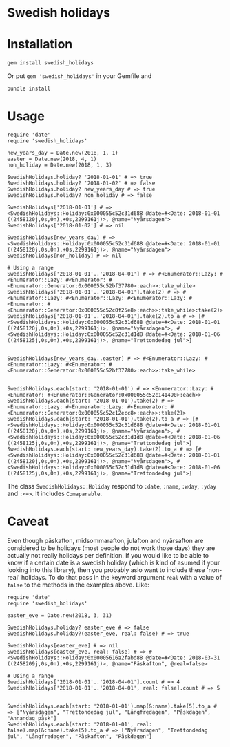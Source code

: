 # Swedish holidays

# Installation
```sh
gem install swedish_holidays
```
Or put `gem 'swedish_holidays'` in your Gemfile and
```sh
bundle install
```

# Usage
```
require 'date'
require 'swedish_holidays'

new_years_day = Date.new(2018, 1, 1)
easter = Date.new(2018, 4, 1)
non_holiday = Date.new(2018, 1, 3)

SwedishHolidays.holiday? '2018-01-01' # => true
SwedishHolidays.holiday? '2018-01-02' # => false
SwedishHolidays.holiday? new_years_day # => true
SwedishHolidays.holiday? non_holiday # => false

SwedishHolidays['2018-01-01'] # => <SwedishHolidays::Holiday:0x000055c52c31d688 @date=#<Date: 2018-01-01 ((2458120j,0s,0n),+0s,2299161j)>, @name="Nyårsdagen">
SwedishHolidays['2018-01-02'] # => nil

SwedishHolidays[new_years_day] # => <SwedishHolidays::Holiday:0x000055c52c31d688 @date=#<Date: 2018-01-01 ((2458120j,0s,0n),+0s,2299161j)>, @name="Nyårsdagen">
SwedishHolidays[non_holiday] # => nil

# Using a range
SwedishHolidays['2018-01-01'..'2018-04-01'] # => #<Enumerator::Lazy: #<Enumerator::Lazy: #<Enumerator: #<Enumerator::Generator:0x000055c52bf37780>:each>>:take_while>
SwedishHolidays['2018-01-01'..'2018-04-01'].take(2) # => #<Enumerator::Lazy: #<Enumerator::Lazy: #<Enumerator::Lazy: #<Enumerator: #<Enumerator::Generator:0x000055c52c0f25e8>:each>>:take_while>:take(2)>
SwedishHolidays['2018-01-01'..'2018-04-01'].take(2).to_a # => [#<SwedishHolidays::Holiday:0x000055c52c31d688 @date=#<Date: 2018-01-01 ((2458120j,0s,0n),+0s,2299161j)>, @name="Nyårsdagen">, #<SwedishHolidays::Holiday:0x000055c52c31d1d8 @date=#<Date: 2018-01-06 ((2458125j,0s,0n),+0s,2299161j)>, @name="Trettondedag jul">]


SwedishHolidays[new_years_day..easter] # => #<Enumerator::Lazy: #<Enumerator::Lazy: #<Enumerator: #<Enumerator::Generator:0x000055c52bf37780>:each>>:take_while>


SwedishHolidays.each(start: '2018-01-01') # => <Enumerator::Lazy: #<Enumerator: #<Enumerator::Generator:0x000055c52c141490>:each>>
SwedishHolidays.each(start: '2018-01-01').take(2) # => <Enumerator::Lazy: #<Enumerator::Lazy: #<Enumerator: #<Enumerator::Generator:0x000055c52c12ecc8>:each>>:take(2)>
SwedishHolidays.each(start: '2018-01-01').take(2).to_a # => [#<SwedishHolidays::Holiday:0x000055c52c31d688 @date=#<Date: 2018-01-01 ((2458120j,0s,0n),+0s,2299161j)>, @name="Nyårsdagen">, #<SwedishHolidays::Holiday:0x000055c52c31d1d8 @date=#<Date: 2018-01-06 ((2458125j,0s,0n),+0s,2299161j)>, @name="Trettondedag jul">]
SwedishHolidays.each(start: new_years_day).take(2).to_a # => [#<SwedishHolidays::Holiday:0x000055c52c31d688 @date=#<Date: 2018-01-01 ((2458120j,0s,0n),+0s,2299161j)>, @name="Nyårsdagen">, #<SwedishHolidays::Holiday:0x000055c52c31d1d8 @date=#<Date: 2018-01-06 ((2458125j,0s,0n),+0s,2299161j)>, @name="Trettondedag jul">]
```

The class `SwedishHolidays::Holiday` respond to `:date`, `:name`, `:wday`, `:yday` and `:<=>`. It includes `Comaparable`.


# Caveat
Even though påskafton, midsommarafton, julafton and nyårsafton are considered to be holidays (most people do not work those days) they are actually not really holidays per definition. If you would like to be able to know if a certain date is a swedish holiday (which is kind of asumed if your looking into this library), then you probably aslo want to include these 'non-real' holidays. To do that pass in the keyword argument `real` with a value of `false` to the methods in the examples above. Like:

```
require 'date'
require 'swedish_holidays'

easter_eve = Date.new(2018, 3, 31)

SwedishHolidays.holiday? easter_eve # => false
SwedishHolidays.holiday?(easter_eve, real: false) # => true

SwedishHolidays[easter_eve] # => nil
SwedishHolidays[easter_eve, real: false] # => #<SwedishHolidays::Holiday:0x00005616a2fabd88 @date=#<Date: 2018-03-31 ((2458209j,0s,0n),+0s,2299161j)>, @name="Påskafton", @real=false>

# Using a range
SwedishHolidays['2018-01-01'..'2018-04-01'].count # => 4
SwedishHolidays['2018-01-01'..'2018-04-01', real: false].count # => 5


SwedishHolidays.each(start: '2018-01-01').map(&:name).take(5).to_a # => ["Nyårsdagen", "Trettondedag jul", "Långfredagen", "Påskdagen", "Annandag påsk"]
SwedishHolidays.each(start: '2018-01-01', real: false).map(&:name).take(5).to_a # => ["Nyårsdagen", "Trettondedag jul", "Långfredagen", "Påskafton", "Påskdagen"]

```
